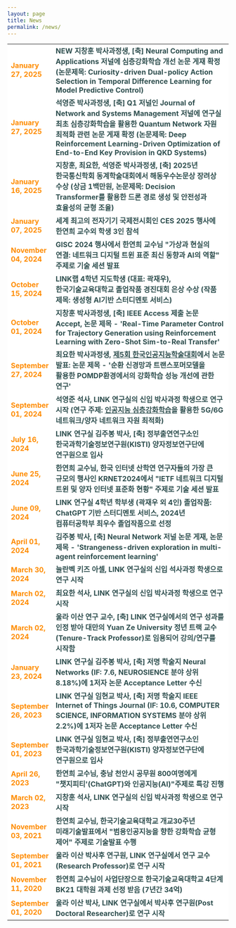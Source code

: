 ```yaml
---
layout: page
title: News
permalink: /news/
---
```

<style>
    .news {
        font-family: "NotoSansKR-Regular", sans-serif
        font-size: 1em;
        font-weight: bold;
    }
    
    .news td {
        color: darkorange;
    }

    .news .desc {
        color: darkslategray;
        word-break: keep-all;
    }

    @media (min-width: 1200px) {
        .container {
            max-width: 1180px;
            padding: 0;
        }
    }
</style>
<section>
    <div class="cw-content container-fluid">
        <div class="cyw-container">
            <div class="container">
                <!--Start Container Div-->
                <div style="background-color:white; font-size: 110%;">
                    <!--Start Content Grid-->
                    <div class="row content">
                            <table class="table">
                                <tr class="news" year="2025" month="04" day="03">
                                    <td class="text-md-right" style="width: 20%">
                                        January 27, 2025
                                    </td>
                                    <td class="desc" style="width: 80%">
                                        <span class="badge badge-danger">NEW</span>
                                        지창훈 박사과정생, [축] Neural Computing and Applications 저널에 심층강화학습 개선 논문 게재 확정 (논문제목: Curiosity-driven Dual-policy Action Selection in Temporal Difference Learning for Model Predictive Control)
                                    </td>
                                </tr>
                                <tr class="news" year="2025" month="01" day="27">
                                    <td class="text-md-right" style="width: 20%">
                                        January 27, 2025
                                    </td>
                                    <td class="desc" style="width: 80%">
                                        석영준 박사과정생, [축] Q1 저널인 Journal of Network and Systems Management 저널에 연구실 최초 심층강화학습을 활용한 Quantum Network 자원 최적화 관련 논문 게재 확정 (논문제목: Deep Reinforcement Learning-Driven Optimization of End-to-End Key Provision in QKD Systems)
                                    </td>
                                </tr>
                                <tr class="news" year="2025" month="01" day="16">
                                    <td class="text-md-right" style="width: 20%">
                                        January 16, 2025
                                    </td>
                                    <td class="desc" style="width: 80%">
                                        지창훈, 최요한, 석영준 박사과정생, [축] 2025년 한국통신학회 동계학술대회에서 해동우수논문상 장려상 수상 (상금 1백만원, 논문제목: Decision Transformer를 활용한 드론 경로 생성 및 안전성과 효율성의 균형 조율)
                                    </td>
                                </tr>
                                <tr class="news" year="2025" month="01" day="07">
                                    <td class="text-md-right" style="width: 20%">
                                        January 07, 2025
                                    </td>
                                    <td class="desc" style="width: 80%">
                                        세계 최고의 전자기기 국제전시회인 CES 2025 행사에 한연희 교수외 학생 3인 참석
                                    </td>
                                </tr>
                                <tr class="news" year="2024" month="11" day="04">
                                    <td class="text-md-right" style="width: 20%">
                                        November 04, 2024
                                    </td>
                                    <td class="desc" style="width: 80%">
                                        GISC 2024 행사에서 한연희 교수님 "<b>가상과 현실의 연결: 네트워크 디지털 트윈 표준 최신 동향과 AI의 역할</b>" 주제로 기술 세션 발표
                                        <a href="https://www.icloud.com/sharedalbum/ko-kr/#B0dG6XBubJtre2f;EFBF55B1-7C8A-42BC-B8DB-1995AACC89AA" target="_blank">
                                            <i class="fa fa-link" aria-hidden="true"></i>
                                        </a>
                                    </td>
                                </tr>
                                <tr class="news" year="2024" month="10" day="01">
                                    <td class="text-md-right" style="width: 20%">
                                        October 15, 2024
                                    </td>
                                    <td class="desc" style="width: 80%">
                                        LINK랩 4학년 지도학생 (대표: 곽재우), 한국기술교육대학교 졸업작품 경진대회 은상 수상 (작품 제목: 생성형 AI기반 스터디멘토 서비스)
                                        <a href="https://www.koreatech.ac.kr/notice/view.es?mid=a10604010000&board_id=14&post_seq=33228&prefix_id=5" target="_blank">
                                            <i class="fa fa-link" aria-hidden="true"></i>
                                        </a>
                                    </td>
                                </tr>
                                <tr class="news" year="2024" month="10" day="01">
                                    <td class="text-md-right" style="width: 20%">
                                        October 01, 2024
                                    </td>
                                    <td class="desc" style="width: 80%">
                                        지창훈 박사과정생, [축] IEEE Access 제출 논문 Accept, 논문 제목 - 'Real-Time Parameter Control for Trajectory Generation using Reinforcement Learning with Zero-Shot Sim-to-Real Transfer' 
                                        <a href="https://ieeexplore.ieee.org/document/10705302" target="_blank">
                                            <i class="fa fa-link" aria-hidden="true"></i>
                                        </a>
                                    </td>
                                </tr>
                                <tr class="news" year="2024" month="09" day="27">
                                    <td class="text-md-right" style="width: 20%">
                                        September 27, 2024
                                    </td>
                                    <td class="desc" style="width: 80%">
                                        최요한 박사과정생, <u>제5회 한국인공지능학술대회</u>에서 논문 발표: 논문 제목 - '순환 신경망과 트랜스포머모델을 활용한 POMDP환경에서의 강화학습 성능 개선에 관한 연구'
                                        <a href="https://koreaai.org/" target="_blank">
                                            <i class="fa fa-link" aria-hidden="true"></i>
                                        </a>
                                    </td>
                                </tr>
                                <tr class="news" year="2024" month="09" day="01">
                                    <td class="text-md-right" style="width: 20%">
                                        September 01, 2024
                                    </td>
                                    <td class="desc" style="width: 80%">
                                        석영준 석사, LINK 연구실의 신입 박사과정 학생으로 연구 시작 (연구 주제: <u>인공지능 심층강화학습</u>을 활용한 5G/6G 네트워크/양자 네트워크 자원 최적화)
                                    </td>
                                </tr>
                                <tr class="news" year="2024" month="07" day="16">
                                    <td class="text-md-right" style="width: 20%">
                                        July 16, 2024
                                    </td>
                                    <td class="desc" style="width: 80%">
                                        LINK 연구실 김주봉 박사, [축] 정부출연연구소인 <strong>한국과학기술정보연구원(KISTI)</strong> 양자정보연구단에 연구원으로 입사
                                    </td>
                                </tr>
                                <tr class="news" year="2024" month="06" day="25">
                                    <td class="text-md-right" style="width: 20%">
                                        June 25, 2024
                                    </td>
                                    <td class="desc" style="width: 80%">
                                        한연희 교수님, 한국 인터넷 산학연 연구자들의 가장 큰 규모의 행사인 KRNET2024에서 "IETF 네트워크 디지털 트윈 및 양자 인터넷 표준화 현황" 주제로 기술 세션 발표
                                    </td>
                                </tr>
                                <tr class="news" year="2024" month="06" day="09">
                                    <td class="text-md-right" style="width: 20%">
                                        June 09, 2024
                                    </td>
                                    <td class="desc" style="width: 80%">
                                        LINK 연구실 4학년 학부생 (곽재우 외 4인) 졸업작품: <strong>ChatGPT 기반 스터디멘토 서비스</strong>, 2024년 컴퓨터공학부 최우수 졸업작품으로 선정
                                        <a href="https://www.youtube.com/watch?v=k7lPh06q0qw" target="_blank">
                                            <i class="fa fa-youtube" style="color: red"></i>
                                        </a>
                                    </td>
                                </tr>
                                <tr class="news" year="2024" month="04" day="01">
                                    <td class="text-md-right" style="width: 20%">
                                        April 01, 2024
                                    </td>
                                    <td class="desc" style="width: 80%">
                                        김주봉 박사, [축] Neural Network 저널 논문 게재, 논문 제목 - 'Strangeness-driven exploration in multi-agent reinforcement learning' 
                                        <a href="https://www.sciencedirect.com/science/article/pii/S089360802400073X" target="_blank">
                                            <i class="fa fa-link" aria-hidden="true"></i>
                                        </a>
                                    </td>
                                </tr>
                                <tr class="news" year="2024" month="03" day="30">
                                    <td class="text-md-right" style="width: 20%">
                                        March 30, 2024
                                    </td>
                                    <td class="desc" style="width: 80%">
                                        눌란벡 키즈 아셀, LINK 연구실의 신입 석사과정 학생으로 연구 시작
                                    </td>
                                </tr>
                                <tr class="news" year="2024" month="03" day="02">
                                    <td class="text-md-right" style="width: 20%">
                                        March 02, 2024
                                    </td>
                                    <td class="desc" style="width: 80%">
                                        최요한 석사, LINK 연구실의 신입 박사과정 학생으로 연구 시작
                                    </td>
                                </tr>
                                <tr class="news" year="2024" month="03" day="02">
                                    <td class="text-md-right" style="width: 20%">
                                        March 02, 2024
                                    </td>
                                    <td class="desc" style="width: 80%">
                                        울라 이산 연구 교수, [축] LINK 연구실에서의 연구 성과를 인정 받아 <strong>대만의 Yuan Ze University</strong> 정년 트랙 교수(Tenure-Track Professor)로 임용되어 강의/연구를 시작함
                                        <a href="https://www.cse.yzu.edu.tw/en/people/professor?name=Ihsan%20Ullah" target="_blank">
                                            <i class="fa fa-link" aria-hidden="true"></i>
                                        </a>
                                    </td>
                                </tr>
                                <tr class="news" year="2024" month="01" day="23">
                                    <td class="text-md-right" style="width: 20%">
                                        January 23, 2024
                                    </td>
                                    <td class="desc" style="width: 80%">
                                        LINK 연구실 김주봉 박사, [축] 저명 학술지 <strong>Neural Networks (IF: 7.6, NEUROSIENCE 분야 상위 8.18%)</strong>에 1저자 논문 Acceptance Letter 수신 
                                        <a href="https://www.sciencedirect.com/science/article/pii/S089360802400073X" target="_blank">
                                            <i class="fa fa-link" aria-hidden="true"></i>
                                        </a>
                                    </td>
                                </tr>
                                <tr class="news" year="2023" month="09" day="26">
                                    <td class="text-md-right" style="width: 20%">
                                        September 26, 2023
                                    </td>
                                    <td class="desc" style="width: 80%">
                                        LINK 연구실 임현교 박사, [축] 저명 학술지 <strong>IEEE Internet of Things Journal (IF: 10.6, COMPUTER SCIENCE, INFORMATION SYSTEMS 분야 상위 2.2%)</strong>에 1저자 논문 Acceptance Letter 수신 
                                        <a href="https://ieeexplore.ieee.org/abstract/document/10263775" target="_blank">
                                            <i class="fa fa-link" aria-hidden="true"></i>
                                        </a>
                                    </td>
                                </tr>
                                <tr class="news" year="2023" month="09" day="01">
                                    <td class="text-md-right" style="width: 20%">
                                        September 01, 2023
                                    </td>
                                    <td class="desc" style="width: 80%">
                                        LINK 연구실 임현교 박사, [축] 정부출연연구소인 <strong>한국과학기술정보연구원(KISTI)</strong> 양자정보연구단에 연구원으로 입사
                                    </td>
                                </tr>
                                <tr class="news" year="2023" month="04" day="26">
                                    <td class="text-md-right" style="width: 20%">
                                        April 26, 2023
                                    </td>
                                    <td class="desc" style="width: 80%">
                                        한연희 교수님, 충남 천안시 공무원 800여명에게 "챗지피티'(ChatGPT)와 인공지능(AI)"주제로 특강 진행 
                                        <a href="https://www.yna.co.kr/view/AKR20230426051400063" target="_blank">
                                            <i class="fa fa-link" aria-hidden="true"></i>
                                        </a>
                                    </td>
                                </tr>
                                <tr class="news" year="2023" month="03" day="02">
                                    <td class="text-md-right" style="width: 20%">
                                        March 02, 2023
                                    </td>
                                    <td class="desc" style="width: 80%">
                                        지창훈 석사, LINK 연구실의 신입 박사과정 학생으로 연구 시작
                                    </td>
                                </tr>
                                <tr class="news" year="2021" month="11" day="03">
                                    <td class="text-md-right" style="width: 20%">
                                        November 03, 2021
                                    </td>
                                    <td class="desc" style="width: 80%">
                                        한연희 교수님, 한국기술교육대학교 개교30주년 미래기술발표에서 "범용인공지능을 향한 강화학습 균형 제어" 주제로 기술발표 수행
                                        <a href="https://www.youtube.com/watch?v=Sx2Gp2srhlU" target="_blank">
                                            <i class="fa fa-youtube" style="color: red"></i>
                                        </a>
                                    </td>
                                </tr>
                                <tr class="news" year="2021" month="10" day="01">
                                    <td class="text-md-right" style="width: 20%">
                                        September 01, 2021
                                    </td>
                                    <td class="desc" style="width: 80%">
                                        울라 이산 박사후 연구원, LINK 연구실에서 연구 교수(Research Professor)로 연구 시작
                                    </td>
                                </tr>
                                <tr class="news" year="2020" month="11" day="11">
                                    <td class="text-md-right" style="width: 20%">
                                        November 11, 2020
                                    </td>
                                    <td class="desc" style="width: 80%">
                                        한연희 교수님이 사업단장으로 한국기술교육대학교 4단계 BK21 대학원 과제 선정 받음 (7년간 34억)
                                        <a href="https://www.ccdailynews.com/news/articleView.html?idxno=2015906" target="_blank">
                                            <i class="fa fa-link" aria-hidden="true"></i>
                                        </a>
                                    </td>
                                </tr>
                                <tr class="news" year="2020" month="09" day="01">
                                    <td class="text-md-right" style="width: 20%">
                                        September 01, 2020
                                    </td>
                                    <td class="desc" style="width: 80%">
                                        울라 이산 박사, LINK 연구실에서 박사후 연구원(Post Doctoral Researcher)로 연구 시작
                                    </td>
                                </tr>
                            </table>
                    </div>
                    <div class="clear"></div>
                    <!--End Content Grid-->
                </div>
            </div>
        </div>
        <!--End Container Div-->
    </div>
</section>

<script type="text/javascript">
    var acc = document.getElementsByClassName("accordion");

    for (var i = 0; i < acc.length; i++) {
        acc[i].addEventListener("click", function () {
            this.classList.toggle("acc_active");
            var panel = this.nextElementSibling;
            if (panel.style.maxHeight) {
                panel.style.maxHeight = null;
            } else {
                panel.style.maxHeight = panel.scrollHeight + "px";
            }
        });
    }

    for (var i = 0; i < acc.length; i++) {
        acc[i].click();
    }
</script>